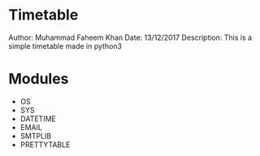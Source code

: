 # Timetable

Author: Muhammad Faheem Khan
Date: 13/12/2017
Description: This is a simple timetable made in python3

# Modules
- OS
- SYS
- DATETIME
- EMAIL
- SMTPLIB
- PRETTYTABLE

